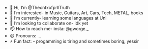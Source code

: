 - 👋 Hi, I’m @ThecntxofprllTruth
- 👀 I’m interested- in Music, Guitars, Art, Cars, Tech, METAL, books
- 🌱 I’m currently- learning some languages at Uni
- 💞️ I’m looking to collaborate on- idk yet
- 📫 How to reach me- insta: @gworge._
- 😄 Pronouns: ...
- ⚡ Fun fact: - progamming is tiring and sometimes boring, yessir

<!---
ThecntxofprllTruth/ThecntxofprllTruth is a ✨ special ✨ repository because its `README.md` (this file) appears on your GitHub profile.
You can click the Preview link to take a look at your changes.
--->
